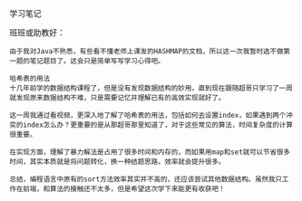 学习笔记

班班或助教好：
    
    由于我对Java不熟悉，有些看不懂老师上课发的HASHMAP的文档，所以这一次我暂时选不做第一题的笔记题目了。这会只是简单写写学习心得吧。
    
    哈希表的用法
    十几年前学的数据结构课程了，但是没有发现数据结构的妙用，直到现在跟随超哥只学习了一周就发现原来数据结构不难，只是需要记忆并理解已有的高效实现就好了。
    
    这一周我通过看视频，更深入地了解了哈希表的用法，包括如何去设置index，如果遇到两个冲突的index怎么办？更重要的是从那超哥那里知道了，对于这些常见的算法，时间复杂度的计算很重要。
    
    在实现方面，理解了暴力解法是占用了很多时间和内存的，而如果用map和set就可以节省很多时间，其实本质就是将问题转化，换一种结题思路，效率就会提升很多。
    
    总结，编程语言中原有的sort方法效率其实并不高的，还应该尝试其他数据结构。虽然我只工作在前端，和算法的接触还不太多，但是希望这次学下来能更有收获吧！
